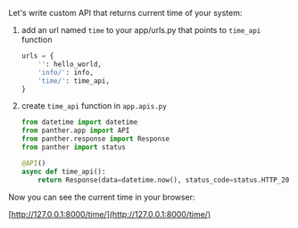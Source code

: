 Let's write custom API that returns current time of your system:

1. add an url named `time` to your app/urls.py that points to `time_api` function
    
    ```python
    urls = {
        '': hello_world,
        'info/': info,
        'time/': time_api,
    }
    ```

2. create `time_api` function in `app.apis.py` 

    ```python
    from datetime import datetime
    from panther.app import API
    from panther.response import Response
    from panther import status
    
    @API()
    async def time_api():
        return Response(data=datetime.now(), status_code=status.HTTP_202_ACCEPTED)
    ```
   
Now you can see the current time in your browser:

[http://127.0.0.1:8000/time/](http://127.0.0.1:8000/time/)